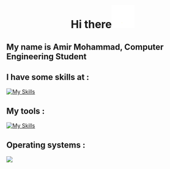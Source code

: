 <h1 align="center">Hi there<img src="https://github.com/Kathryn-Jie/Kathryn-Jie/blob/main/wave.gif" width="60px"/> </h1>
<h2 align="left"> My name is Amir Mohammad, Computer Engineering Student </h2>

## I have some skills at :

[![My Skills](https://skillicons.dev/icons?i=cpp,html,css,figma)](https://skillicons.dev)

## My tools : 
[![My Skills](https://skillicons.dev/icons?i=vscode,github,git,linux)](https://skillicons.dev)

## Operating systems :
<code><img height="40" src="https://cdn-icons-png.flaticon.com/512/732/732221.png"></code>
